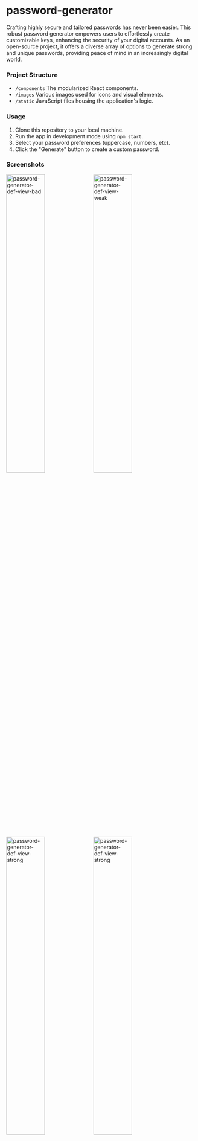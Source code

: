 # password-generator
Crafting highly secure and tailored passwords has never been easier. This robust password generator empowers users to effortlessly create customizable keys, enhancing the security of your digital accounts. As an open-source project, it offers a diverse array of options to generate strong and unique passwords, providing peace of mind in an increasingly digital world.

### Project Structure
- `/components`  The modularized React components.
- `/images` Various images used for icons and visual elements.
- `/static` JavaScript files housing the application's logic.

### Usage
1. Clone this repository to your local machine.
2. Run the app in development mode using `npm start`.
3. Select your password preferences (uppercase, numbers, etc).
4. Click the "Generate" button to create a custom password.

### Screenshots
<img src="https://github.com/jegirhiny/password-generator/assets/93138298/32df8a5b-3080-43fc-8aeb-674ea45c4f0f" width="45%" alt="password-generator-def-view-bad">
<img src="https://github.com/jegirhiny/password-generator/assets/93138298/c12baca5-0481-4257-9f08-df9117b3e58c" width="45%" alt="password-generator-def-view-weak">
<img src="https://github.com/jegirhiny/password-generator/assets/93138298/0317beac-8e5a-4213-9493-ebd4d2aacc4d" width="45%" alt="password-generator-def-view-strong">
<img src="https://github.com/jegirhiny/password-generator/assets/93138298/de17f778-4b8b-41f3-b443-6d43f5eb7a81" width="45%" alt="password-generator-def-view-strong">

### Features
- **Dynamic Display**: Visualize the generated password in real-time, adapting to your preferences.
- **Customizable Preferences**: Tailor your passwords by selecting preferences such as numbers, and symbols.
- **Copy to Clipboard**: Copy your generated password with a single click for quick and convenient usage.
- **Generate Button**: Generate similar passwords by clicking the "Generate" button.

### Technologies
- **React**: Powers dynamic user interfaces.
- **JavaScript**: Drives app logic and interactivity.
- **HTML/CSS**: Constructs structure and stylish presentation.
